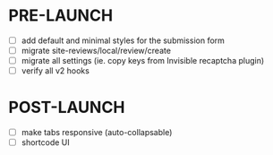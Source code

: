 # PRE-LAUNCH
- [ ] add default and minimal styles for the submission form
- [ ] migrate site-reviews/local/review/create
- [ ] migrate all settings (ie. copy keys from Invisible recaptcha plugin)
- [ ] verify all v2 hooks

# POST-LAUNCH
- [ ] make tabs responsive (auto-collapsable)
- [ ] shortcode UI
